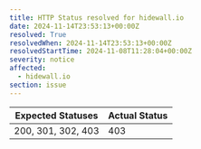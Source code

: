 ```yaml
---
title: HTTP Status resolved for hidewall.io
date: 2024-11-14T23:53:13+00:00Z
resolved: True
resolvedWhen: 2024-11-14T23:53:13+00:00Z
resolvedStartTime: 2024-11-08T11:28:04+00:00Z
severity: notice
affected:
  - hidewall.io
section: issue
---
```


| Expected Statuses | Actual Status  |
|-------------------|----------------|
| 200, 301, 302, 403 | 403 |
